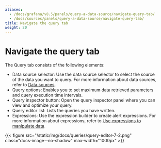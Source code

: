 ```yaml
---
aliases:
  - /docs/grafana/v8.5/panels/query-a-data-source/navigate-query-tab/
  - /docs/sources/panels/query-a-data-source/navigate-query-tab/
title: Navigate the query tab
weight: 20
---
```


# Navigate the query tab

The Query tab consists of the following elements:

- Data source selector: Use the data source selector to select the source of the data you want to query. For more information about data sources, refer to [Data sources](../../../datasources/).
- Query options: Enables you to set maximum data retrieved parameters and query execution time intervals.
- Query inspector button: Open the query inspector panel where you can view and optimize your query.
- Query editor list: Lists the queries you have written.
- Expressions: Use the expression builder to create alert expressions. For more information about expressions, refer to [Use expressions to manipulate data](../use-expressions-to-manipulate-data/).

{{< figure src="/static/img/docs/queries/query-editor-7-2.png" class="docs-image--no-shadow" max-width="1000px" >}}
